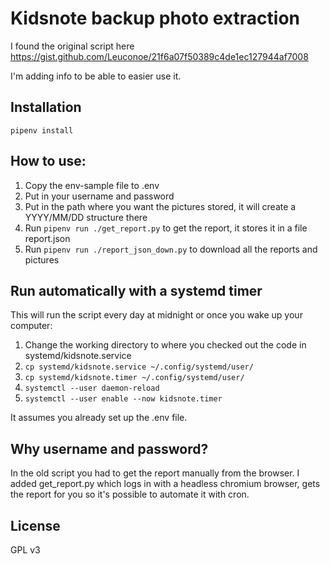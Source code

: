 # Kidsnote backup photo extraction

I found the original script here https://gist.github.com/Leuconoe/21f6a07f50389c4de1ec127944af7008

I'm adding info to be able to easier use it.

## Installation

```
pipenv install
```

## How to use:

1. Copy the env-sample file to .env
2. Put in your username and password
3. Put in the path where you want the pictures stored, it will create a YYYY/MM/DD structure there
4. Run `pipenv run ./get_report.py` to get the report, it stores it in a file report.json
5. Run `pipenv run ./report_json_down.py` to download all the reports and pictures

## Run automatically with a systemd timer

This will run the script every day at midnight or once you wake up your computer:

1. Change the working directory to where you checked out the code in systemd/kidsnote.service
1. `cp systemd/kidsnote.service ~/.config/systemd/user/`
2. `cp systemd/kidsnote.timer ~/.config/systemd/user/`
3. `systemctl --user daemon-reload`
4. `systemctl --user enable --now kidsnote.timer`

It assumes you already set up the .env file.

## Why username and password?

In the old script you had to get the report manually from the browser.
I added get_report.py which logs in with a headless chromium browser,
gets the report for you so it's possible to automate it with cron.

## License

GPL v3
